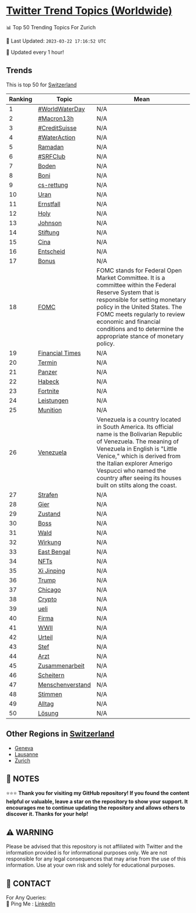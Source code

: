 [Twitter Trend Topics (Worldwide)](https://github.com/ErcinDedeoglu/Twitter-Trend-Topics)
==========


📊 Top 50 Trending Topics For Zurich

📆 Last Updated: `2023-03-22 17:16:52 UTC`

🔧 Updated every 1 hour!


## Trends

This is top 50 for [Switzerland](</Switzerland>)

| Ranking | Topic | Mean |
| ------- | ------------ | ------------ |
| 1 | [#WorldWaterDay](http://twitter.com/search?q=%23WorldWaterDay) | N/A |
| 2 | [#Macron13h](http://twitter.com/search?q=%23Macron13h) | N/A |
| 3 | [#CreditSuisse](http://twitter.com/search?q=%23CreditSuisse) | N/A |
| 4 | [#WaterAction](http://twitter.com/search?q=%23WaterAction) | N/A |
| 5 | [Ramadan](http://twitter.com/search?q=Ramadan) | N/A |
| 6 | [#SRFClub](http://twitter.com/search?q=%23SRFClub) | N/A |
| 7 | [Boden](http://twitter.com/search?q=Boden) | N/A |
| 8 | [Boni](http://twitter.com/search?q=Boni) | N/A |
| 9 | [cs-rettung](http://twitter.com/search?q=cs-rettung) | N/A |
| 10 | [Uran](http://twitter.com/search?q=Uran) | N/A |
| 11 | [Ernstfall](http://twitter.com/search?q=Ernstfall) | N/A |
| 12 | [Holy](http://twitter.com/search?q=Holy) | N/A |
| 13 | [Johnson](http://twitter.com/search?q=Johnson) | N/A |
| 14 | [Stiftung](http://twitter.com/search?q=Stiftung) | N/A |
| 15 | [Cina](http://twitter.com/search?q=Cina) | N/A |
| 16 | [Entscheid](http://twitter.com/search?q=Entscheid) | N/A |
| 17 | [Bonus](http://twitter.com/search?q=Bonus) | N/A |
| 18 | [FOMC](http://twitter.com/search?q=FOMC) | FOMC stands for Federal Open Market Committee. It is a committee within the Federal Reserve System that is responsible for setting monetary policy in the United States. The FOMC meets regularly to review economic and financial conditions and to determine the appropriate stance of monetary policy. |
| 19 | [Financial Times](http://twitter.com/search?q=Financial+Times) | N/A |
| 20 | [Termin](http://twitter.com/search?q=Termin) | N/A |
| 21 | [Panzer](http://twitter.com/search?q=Panzer) | N/A |
| 22 | [Habeck](http://twitter.com/search?q=Habeck) | N/A |
| 23 | [Fortnite](http://twitter.com/search?q=Fortnite) | N/A |
| 24 | [Leistungen](http://twitter.com/search?q=Leistungen) | N/A |
| 25 | [Munition](http://twitter.com/search?q=Munition) | N/A |
| 26 | [Venezuela](http://twitter.com/search?q=Venezuela) | Venezuela is a country located in South America. Its official name is the Bolivarian Republic of Venezuela. The meaning of Venezuela in English is "Little Venice," which is derived from the Italian explorer Amerigo Vespucci who named the country after seeing its houses built on stilts along the coast. |
| 27 | [Strafen](http://twitter.com/search?q=Strafen) | N/A |
| 28 | [Gier](http://twitter.com/search?q=Gier) | N/A |
| 29 | [Zustand](http://twitter.com/search?q=Zustand) | N/A |
| 30 | [Boss](http://twitter.com/search?q=Boss) | N/A |
| 31 | [Wald](http://twitter.com/search?q=Wald) | N/A |
| 32 | [Wirkung](http://twitter.com/search?q=Wirkung) | N/A |
| 33 | [East Bengal](http://twitter.com/search?q=East+Bengal) | N/A |
| 34 | [NFTs](http://twitter.com/search?q=NFTs) | N/A |
| 35 | [Xi Jinping](http://twitter.com/search?q=Xi+Jinping) | N/A |
| 36 | [Trump](http://twitter.com/search?q=Trump) | N/A |
| 37 | [Chicago](http://twitter.com/search?q=Chicago) | N/A |
| 38 | [Crypto](http://twitter.com/search?q=Crypto) | N/A |
| 39 | [ueli](http://twitter.com/search?q=ueli) | N/A |
| 40 | [Firma](http://twitter.com/search?q=Firma) | N/A |
| 41 | [WWII](http://twitter.com/search?q=WWII) | N/A |
| 42 | [Urteil](http://twitter.com/search?q=Urteil) | N/A |
| 43 | [Stef](http://twitter.com/search?q=Stef) | N/A |
| 44 | [Arzt](http://twitter.com/search?q=Arzt) | N/A |
| 45 | [Zusammenarbeit](http://twitter.com/search?q=Zusammenarbeit) | N/A |
| 46 | [Scheitern](http://twitter.com/search?q=Scheitern) | N/A |
| 47 | [Menschenverstand](http://twitter.com/search?q=Menschenverstand) | N/A |
| 48 | [Stimmen](http://twitter.com/search?q=Stimmen) | N/A |
| 49 | [Alltag](http://twitter.com/search?q=Alltag) | N/A |
| 50 | [Lösung](http://twitter.com/search?q=L%c3%b6sung) | N/A |



## Other Regions in [Switzerland](</Switzerland>)

* [Geneva](</Switzerland/Geneva.md>)
* [Lausanne](</Switzerland/Lausanne.md>)
* [Zurich](</Switzerland/Zurich.md>)



## 📝 NOTES

⭐⭐⭐ **Thank you for visiting my GitHub repository! If you found the content helpful or valuable, leave a star on the repository to show your support. It encourages me to continue updating the repository and allows others to discover it. Thanks for your help!**


## ⚠️ WARNING

Please be advised that this repository is not affiliated with Twitter and the information provided is for informational purposes only. We are not responsible for any legal consequences that may arise from the use of this information. Use at your own risk and solely for educational purposes.


## 📨 CONTACT

 For Any Queries:  
            🏓 Ping Me : [LinkedIn](https://www.linkedin.com/in/ercindedeoglu/)
